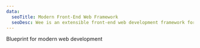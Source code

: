 ```yaml
---
data:
  seoTitle: Modern Front-End Web Framework
  seoDesc: Wee is an extensible front-end web development framework for building responsive websites using Less CSS paired with a powerful JavaScript library.
---
```

Blueprint for modern web development